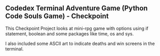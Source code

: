 ## Codedex Terminal Adventure Game (Python Code Souls Game) - Checkpoint

This Checkpoint Project looks at mini-rpg game with options using if statement, boolean and some packages like time, os and sys.

I also included some ASCII art to indicate deaths and win screens in the terminal. 